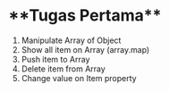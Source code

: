 <h1>**Tugas Pertama**</h1>

1. Manipulate Array of Object
2. Show all item on Array (array.map)
3. Push item to Array 
4. Delete item from Array
5. Change value on Item property
